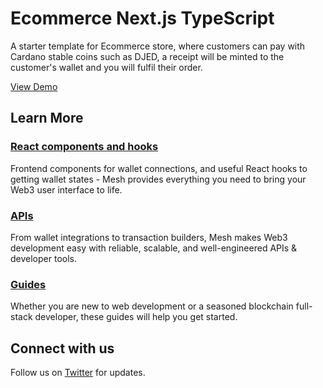 # Ecommerce Next.js TypeScript

A starter template for Ecommerce store, where customers can pay with Cardano stable coins such as DJED, a receipt will be minted to the customer's wallet and you will fulfil their order. 

[View Demo](https://ecommerce-template.meshjs.dev/)

## Learn More

### [React components and hooks](https://meshjs.dev/react)

Frontend components for wallet connections, and useful React hooks to getting wallet states - Mesh provides everything you need to bring your Web3 user interface to life.

### [APIs](https://meshjs.dev/apis)

From wallet integrations to transaction builders, Mesh makes Web3 development easy with reliable, scalable, and well-engineered APIs & developer tools.

### [Guides](https://meshjs.dev/guides)

Whether you are new to web development or a seasoned blockchain full-stack developer, these guides will help you get started.

## Connect with us

Follow us on [Twitter](https://twitter.com/meshsdk) for updates.
